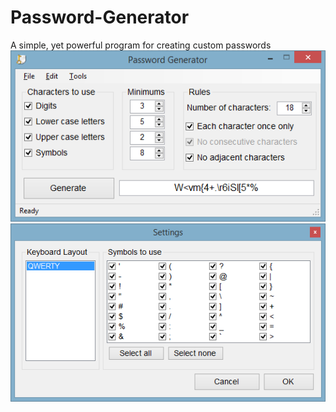 # Password-Generator
A simple, yet powerful program for creating custom passwords
![alt tag](/Screenshot1.png)
![alt tag](/Screenshot2.png)

